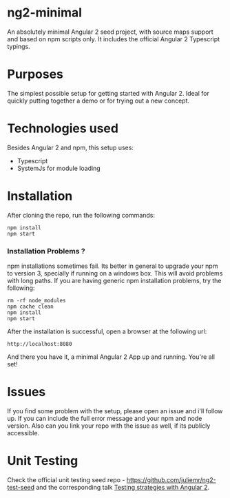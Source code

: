 # ng2-minimal
An absolutely minimal Angular 2 seed project, with source maps support and based on npm scripts only. It includes the official Angular 2 Typescript typings.

# Purposes

The simplest possible setup for getting started with Angular 2. Ideal for quickly putting together a demo or for trying out a new concept.

# Technologies used

Besides Angular 2 and npm, this setup uses:

- Typescript
- SystemJs for module loading 

# Installation 

After cloning the repo, run the following commands:

    npm install
    npm start 
    
### Installation Problems ?

npm installations sometimes fail. Its better in general to upgrade your npm to version 3, specially if running on a windows box. This will avoid problems with long paths. If you are having generic npm installation problems, try the following:

    rm -rf node_modules
    npm cache clean
    npm install
    npm start
    
After the installation is successful, open a browser at the following url:

    http://localhost:8080
    
And there you have it, a minimal Angular 2 App up and running. You're all set!

# Issues

If you find some problem with the setup, please open an issue and i'll follow up. If you can include the full error message and your npm and node version. Also can you link your repo with the issue as well, if its publicly accessible.

# Unit Testing
Check the official unit testing seed repo - https://github.com/juliemr/ng2-test-seed and the corresponding talk [Testing strategies with Angular 2](https://www.youtube.com/watch?v=C0F2E-PRm44).


